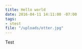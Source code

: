 ```yaml
---
title: Hello world
date: 2016-04-11 14:11:00 -07:00
tags:
- stest
file: "/uploads/otter.jpg"
---
```


Test